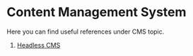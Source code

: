 # Content Management System

Here you can find useful references under CMS topic.

1. [Headless CMS](https://github.com/hqxsn/Awesome-Bookmarks-From-Globe/tree/master/Projects/Virtualization/Kubernetes/Readme.md) 

    

